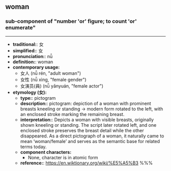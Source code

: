 ## woman
### sub-component of "number 'or' figure; to count 'or' enumerate"
---
- **traditional:**: 女
- **simplified:**: 女
- **pronunciation:**: nǚ
- **definition:**: woman
- **contemporary usage:**
  - 女人 (nǚ rén, "adult woman")
  - 女性 (nǚ xìng, "female gender")
  - 女演员(員) (nǚ yǎnyuán, "female actor")
- **etymology (女):**
  - **type:**: pictogram
  - **description:**: pictogram: depiction of a woman with prominent breasts kneeling or standing → modern form rotated to the left, with an enclosed stroke marking the remaining breast.
  - **interpretation:**: Depicts a woman with visible breasts, originally shown kneeling or standing. The script later rotated left, and one enclosed stroke preserves the breast detail while the other disappeared. As a direct pictograph of a woman, it naturally came to mean ‘woman/female’ and serves as the semantic base for related terms today.
  - **component characters:**
    - None, character is in atomic form
  - **reference:**: https://en.wiktionary.org/wiki/%E5%A5%B3
%%%
